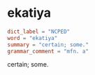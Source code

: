 # ekatiya

``` toml
dict_label = "NCPED"
word = "ekatiya"
summary = "certain; some."
grammar_comment = "mfn. a"
```

certain; some.

